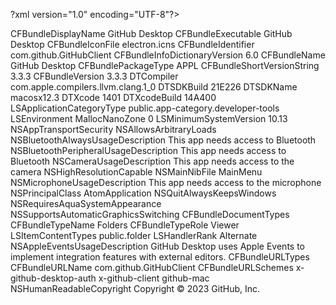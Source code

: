 ?xml version="1.0" encoding="UTF-8"?>
<!DOCTYPE plist PUBLIC "-//Apple//DTD PLIST 1.0//EN" "http://www.apple.com/DTDs/PropertyList-1.0.dtd">
<plist version="1.0">
  <dict>
    <key>CFBundleDisplayName</key>
    <string>GitHub Desktop</string>
    <key>CFBundleExecutable</key>
    <string>GitHub Desktop</string>
    <key>CFBundleIconFile</key>
    <string>electron.icns</string>
    <key>CFBundleIdentifier</key>
    <string>com.github.GitHubClient</string>
    <key>CFBundleInfoDictionaryVersion</key>
    <string>6.0</string>
    <key>CFBundleName</key>
    <string>GitHub Desktop</string>
    <key>CFBundlePackageType</key>
    <string>APPL</string>
    <key>CFBundleShortVersionString</key>
    <string>3.3.3</string>
    <key>CFBundleVersion</key>
    <string>3.3.3</string>
    <key>DTCompiler</key>
    <string>com.apple.compilers.llvm.clang.1_0</string>
    <key>DTSDKBuild</key>
    <string>21E226</string>
    <key>DTSDKName</key>
    <string>macosx12.3</string>
    <key>DTXcode</key>
    <string>1401</string>
    <key>DTXcodeBuild</key>
    <string>14A400</string>
    <key>LSApplicationCategoryType</key>
    <string>public.app-category.developer-tools</string>
    <key>LSEnvironment</key>
    <dict>
      <key>MallocNanoZone</key>
      <string>0</string>
    </dict>
    <key>LSMinimumSystemVersion</key>
    <string>10.13</string>
    <key>NSAppTransportSecurity</key>
    <dict>
      <key>NSAllowsArbitraryLoads</key>
      <true/>
    </dict>
    <key>NSBluetoothAlwaysUsageDescription</key>
    <string>This app needs access to Bluetooth</string>
    <key>NSBluetoothPeripheralUsageDescription</key>
    <string>This app needs access to Bluetooth</string>
    <key>NSCameraUsageDescription</key>
    <string>This app needs access to the camera</string>
    <key>NSHighResolutionCapable</key>
    <true/>
    <key>NSMainNibFile</key>
    <string>MainMenu</string>
    <key>NSMicrophoneUsageDescription</key>
    <string>This app needs access to the microphone</string>
    <key>NSPrincipalClass</key>
    <string>AtomApplication</string>
    <key>NSQuitAlwaysKeepsWindows</key>
    <false/>
    <key>NSRequiresAquaSystemAppearance</key>
    <false/>
    <key>NSSupportsAutomaticGraphicsSwitching</key>
    <true/>
    <key>CFBundleDocumentTypes</key>
    <array>
      <dict>
        <key>CFBundleTypeName</key>
        <string>Folders</string>
        <key>CFBundleTypeRole</key>
        <string>Viewer</string>
        <key>LSItemContentTypes</key>
        <array>
          <string>public.folder</string>
        </array>
        <key>LSHandlerRank</key>
        <string>Alternate</string>
      </dict>
    </array>
    <key>NSAppleEventsUsageDescription</key>
    <string>GitHub Desktop uses Apple Events to implement integration features with external editors.</string>
    <key>CFBundleURLTypes</key>
    <array>
      <dict>
        <key>CFBundleURLName</key>
        <string>com.github.GitHubClient</string>
        <key>CFBundleURLSchemes</key>
        <array>
          <string>x-github-desktop-auth</string>
          <string>x-github-client</string>
          <string>github-mac</string>
        </array>
      </dict>
    </array>
    <key>NSHumanReadableCopyright</key>
    <string>Copyright © 2023 GitHub, Inc.</string>
  </dict>
</plist>
